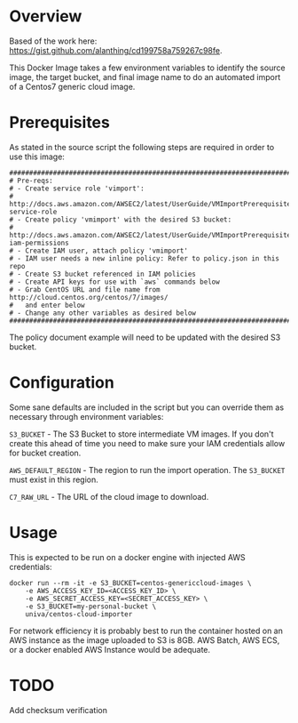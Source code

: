# Overview

Based of the work here: https://gist.github.com/alanthing/cd199758a759267c98fe.

This Docker Image takes a few environment variables to identify the source image,
the target bucket, and final image name to do an automated import of a Centos7
generic cloud image.

# Prerequisites

As stated in the source script the following steps are required in order to use
this image:

```
###############################################################################
# Pre-reqs:
# - Create service role 'vimport':
#   http://docs.aws.amazon.com/AWSEC2/latest/UserGuide/VMImportPrerequisites.html#vmimport-service-role
# - Create policy 'vmimport' with the desired S3 bucket: 
#   http://docs.aws.amazon.com/AWSEC2/latest/UserGuide/VMImportPrerequisites.html#vmimport-iam-permissions
# - Create IAM user, attach policy 'vmimport'
# - IAM user needs a new inline policy: Refer to policy.json in this repo
# - Create S3 bucket referenced in IAM policies
# - Create API keys for use with `aws` commands below
# - Grab CentOS URL and file name from http://cloud.centos.org/centos/7/images/
#   and enter below
# - Change any other variables as desired below
###############################################################################
```

The policy document example will need to be updated with the desired S3 bucket.

# Configuration

Some sane defaults are included in the script but you can override them as necessary
through environment variables:

`S3_BUCKET` - The S3 Bucket to store intermediate VM images.  If you don't create this
ahead of time you need to make sure your IAM credentials allow for bucket creation.

`AWS_DEFAULT_REGION` - The region to run the import operation.  The `S3_BUCKET` must
exist in this region.

`C7_RAW_URL` - The URL of the cloud image to download.

# Usage

This is expected to be run on a docker engine with injected AWS credentials:

    docker run --rm -it -e S3_BUCKET=centos-genericcloud-images \
        -e AWS_ACCESS_KEY_ID=<ACCESS_KEY_ID> \
        -e AWS_SECRET_ACCESS_KEY=<SECRET_ACCESS_KEY> \
        -e S3_BUCKET=my-personal-bucket \
        univa/centos-cloud-importer

For network efficiency it is probably best to run the container hosted on an AWS instance
as the image uploaded to S3 is 8GB.  AWS Batch, AWS ECS, or a docker enabled AWS Instance 
would be adequate.

# TODO

Add checksum verification
